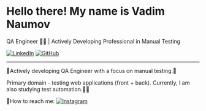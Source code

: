 # Hello there! My name is Vadim Naumov
QA Engineer 👨‍💻 | Actively Developing Professional in Manual Testing

[![LinkedIn](https://img.shields.io/badge/LinkedIn-Naumov94-blue)](https://www.linkedin.com/in/Naumov94)
[![GitHub](https://img.shields.io/badge/-GitHub-black?style=social&logo=github)](https://github.com/naumov94)

---

🫸Actively developing QA Engineer with a focus on manual testing.🫷

Primary domain - testing web applications (front + back). Currently, I am also studying test automation.🦾🤖


📧How to reach me: [![Instagram](https://img.shields.io/badge/Instagram-Naumov94_-purple)](https://www.instagram.com/Naumov94_/)